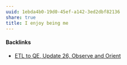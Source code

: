 ```yaml
---
uuid: 1ebda4b0-19d0-45ef-a142-3ed2dbf82136
share: true
title: I enjoy being me
---
```

#### Backlinks

* [ETL to QE, Update 26, Observe and Orient](/a6694d76-0b96-4dd7-8f4a-8d213fef86f0)